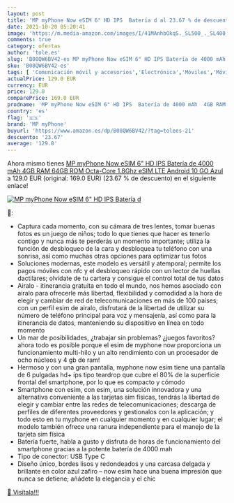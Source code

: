 ```yaml
---
layout: post
title: 'MP myPhone Now eSIM 6" HD IPS  Batería d al 23.67 % de descuento'
date: 2021-10-20 05:20:41
image: 'https://m.media-amazon.com/images/I/41MAnhbOkqS._SL500_._SL400_.jpg'
comments: true
category: ofertas
author: 'tole.es'
slug: 'B08QW6BV42-es MP myPhone Now eSIM 6" HD IPS Batería de 4000 mAh 4GB RAM...'
sku: 'B08QW6BV42-es'
tags: [ 'Comunicación móvil y accesorios','Electrónica','Móviles','Móviles y smartphones libres','android','mp myphone', ]
actualPrice: 129.0 EUR
currency: EUR
price: 129.0
comparePrice: 169.0 EUR
prodname: 'MP myPhone Now eSIM 6" HD IPS  Batería de 4000 mAh  4GB RAM  64GB ROM  Octa-Core 1.8Ghz  eSIM  LTE  Android 10 GO  Azul'
country: 'es'
flag: '🇪🇸'
brand: 'MP myPhone'
buyurl: 'https://www.amazon.es/dp/B08QW6BV42/?tag=tolees-21'
descuento: '23.67'
average: '129.0'
---
```


Ahora mismo tienes [MP myPhone Now eSIM 6" HD IPS  Batería de 4000 mAh  4GB RAM  64GB ROM  Octa-Core 1.8Ghz  eSIM  LTE  Android 10 GO  Azul](https://www.amazon.es/dp/B08QW6BV42/?tag=tolees-21) a 129.0 EUR (original: 169.0 EUR) (23.67 %  de descuento) en el siguiente enlace!

[![MP myPhone Now eSIM 6" HD IPS  Batería d](https://m.media-amazon.com/images/I/41MAnhbOkqS._SL500_._SL400_.jpg)](https://www.amazon.es/dp/B08QW6BV42/?tag=tolees-21)

🔎:

- Captura cada momento, con su cámara de tres lentes, tomar buenas fotos es un juego de niños; todo lo que tienes que hacer es tenerlo contigo y nunca más te perderás un momento importante; utiliza la función de desbloqueo de la cara y desbloquea tu teléfono con una sonrisa, así como muchas otras opciones para optimizar tus fotos
- Soluciones modernas, este modelo es versátil y atemporal; permite los pagos móviles con nfc y el desbloqueo rápido con un lector de huellas dactilares; olvídate de tu cartera y consigue el control total de tus datos
- Airalo - itinerancia gratuita en todo el mundo, nos hemos asociado con airalo para ofrecerle más libertad, flexibilidad y comodidad a la hora de elegir y cambiar de red de telecomunicaciones en más de 100 países; con un perfil esim de airalo, disfrutará de la libertad de utilizar su número de teléfono principal para voz y mensajería, así como para la itinerancia de datos, manteniendo su dispositivo en línea en todo momento
- Un mar de posibilidades, ¿trabajar sin problemas? ¿juegos favoritos? ahora todo es posible porque el esim de myphone now proporciona un funcionamiento multi-hilo y un alto rendimiento con un procesador de ocho núcleos y 4 gb de ram!
- Hermoso y con una gran pantalla, myphone now esim tiene una pantalla de 6 pulgadas hd+ ips tipo teardrop que cubre el 80% de la superficie frontal del smartphone, por lo que es compacto y cómodo
- Smartphone con esim, con esim, una solución innovadora y una alternativa conveniente a las tarjetas sim físicas, tendrás la libertad de elegir y cambiar entre las redes de telecomunicaciones; descarga de perfiles de diferentes proveedores y gestionalos con la aplicación; y todo esto en tu myphone en cualquier momento y en cualquier lugar; el modelo también ofrece una ranura independiente para el manejo de la tarjeta sim física
- Batería fuerte, habla a gusto y disfruta de horas de funcionamiento del smartphone gracias a la potente batería de 4000 mah
- Tipo de conector: USB Type C
- Diseño único, bordes lisos y redondeados y una carcasa delgada y brillante en color azul zafiro – now esim hace una buena impresión que nunca se detiene; añádete la elegancia y el chic

[🛒 Visítala!!!](https://www.amazon.es/dp/B08QW6BV42/?tag=tolees-21)
